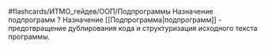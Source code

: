 #flashcards/ИТМО_гейдев/ООП/Подпрограммы
Назначение подпрограмм
?
Назначение [[Подпрограмма|подпрограмм]] - предотвращение дублирования кода и структуризация исходного текста программы.
